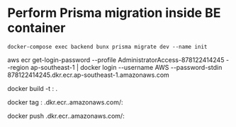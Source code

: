 # Perform Prisma migration inside BE container

`docker-compose exec backend bunx prisma migrate dev --name init`

aws ecr get-login-password --profile AdministratorAccess-878122414245 --region ap-southeast-1 | docker login --username AWS --password-stdin 878122414245.dkr.ecr.ap-southeast-1.amazonaws.com

docker build -t <image-name>:<tag> .

docker tag <local-image-name>:<tag> <account-id>.dkr.ecr.<region>.amazonaws.com/<repository-name>:<tag>

docker push <account-id>.dkr.ecr.<region>.amazonaws.com/<repository-name>:<tag>
